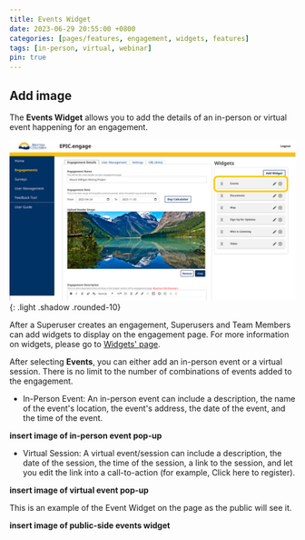 ```yaml
---
title: Events Widget
date: 2023-06-29 20:55:00 +0800
categories: [pages/features, engagement, widgets, features]
tags: [in-person, virtual, webinar]
pin: true
---
```


## Add image 

The **Events Widget** allows you to add the details of an in-person or virtual event happening for an engagement. 

![Events Widget](/assets/UserGuideImages/Images/events-widget/events-widget-image-of-events-widget.png){: .light .shadow .rounded-10}

After a Superuser creates an engagement, Superusers and Team Members can add widgets to display on the engagement page. For more information on widgets, please go to [Widgets' page](/met-guide/posts/widgets/).

After selecting **Events**, you can either add an in-person event or a virtual session. There is no limit to the number of combinations of events added to the engagement.  

- In-Person Event: An in-person event can include a description, the name of the event's location, the event's address, the date of the event, and the time of the event.

**insert image of in-person event pop-up**  

- Virtual Session: A virtual event/session can include a description, the date of the session, the time of the session, a link to the session, and let you edit the link into a call-to-action (for example, Click here to register).

**insert image of virtual event pop-up**  

This is an example of the Event Widget on the page as the public will see it.

**insert image of public-side events widget**  

